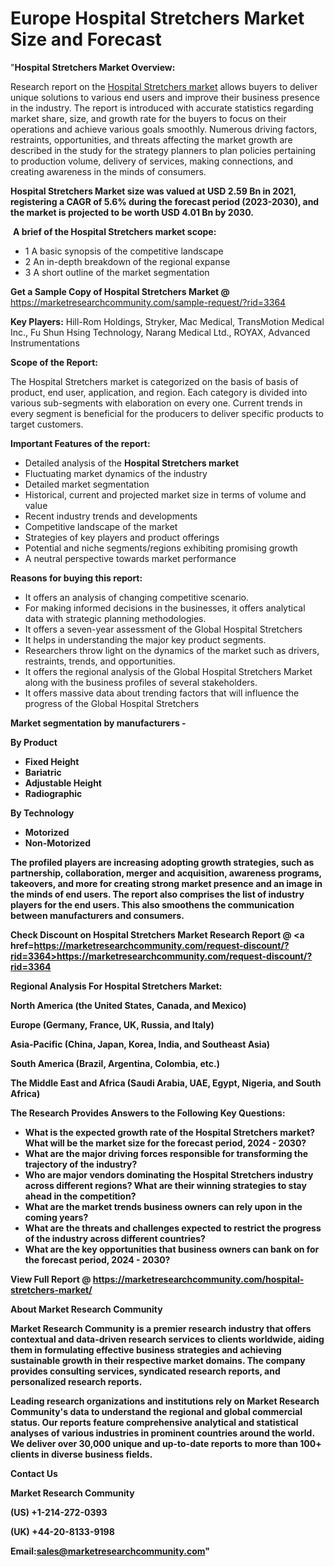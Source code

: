 # Europe Hospital Stretchers Market Size and Forecast
"<strong>Hospital Stretchers Market Overview:</strong>

Research report on the <a href=https://marketresearchcommunity.com/hospital-stretchers-market/>Hospital Stretchers market</a> allows buyers to deliver unique solutions to various end users and improve their business presence in the industry. The report is introduced with accurate statistics regarding market share, size, and growth rate for the buyers to focus on their operations and achieve various goals smoothly. Numerous driving factors, restraints, opportunities, and threats affecting the market growth are described in the study for the strategy planners to plan policies pertaining to production volume, delivery of services, making connections, and creating awareness in the minds of consumers.

<strong>Hospital Stretchers Market size was valued at USD 2.59 Bn in 2021, registering a CAGR of 5.6% during the forecast period (2023-2030), and the market is projected to be worth USD 4.01 Bn by 2030.</strong>

 <Strong>A brief of the Hospital Stretchers market scope:</Strong>
<ul>
 <li>1  A basic synopsis of the competitive landscape</li>
 <li>2  An in-depth breakdown of the regional expanse</li>
 <li>3  A short outline of the market segmentation</li>
</ul>
<strong>Get a Sample Copy of Hospital Stretchers Market @ </b></strong><a href=https://marketresearchcommunity.com/sample-request/?rid=3364><u>https://marketresearchcommunity.com/sample-request/?rid=3364</u></a>

<strong>Key Players:</strong> 
Hill-Rom Holdings, Stryker, Mac Medical, TransMotion Medical Inc., Fu Shun Hsing Technology, Narang Medical Ltd., ROYAX, Advanced Instrumentations

<strong>Scope of the Report:</strong>

The Hospital Stretchers market is categorized on the basis of basis of product, end user, application, and region. Each category is divided into various sub-segments with elaboration on every one. Current trends in every segment is beneficial for the producers to deliver specific products to target customers.

<strong><b>Important Features of the report:</b></strong>
<ul>
  <li>Detailed analysis of the <strong><b>Hospital Stretchers </b></strong><strong><b>market</b></strong></li>
  <li>Fluctuating market dynamics of the industry</li>
  <li>Detailed market segmentation</li>
  <li>Historical, current and projected market size in terms of volume and value</li>
  <li>Recent industry trends and developments</li>
  <li>Competitive landscape of the market</li>
  <li>Strategies of key players and product offerings</li>
  <li>Potential and niche segments/regions exhibiting promising growth</li>
  <li>A neutral perspective towards market performance</li>
</ul>
<strong><b>Reasons for buying this report:</b></strong>
<ul>
  <li>It offers an analysis of changing competitive scenario.</li>
  <li>For making informed decisions in the businesses, it offers analytical data with strategic planning methodologies.</li>
  <li>It offers a seven-year assessment of the Global Hospital Stretchers</li>
  <li>It helps in understanding the major key product segments.</li>
  <li>Researchers throw light on the dynamics of the market such as drivers, restraints, trends, and opportunities.</li>
  <li>It offers the regional analysis of the Global Hospital Stretchers Market along with the business profiles of several stakeholders.</li>
  <li>It offers massive data about trending factors that will influence the progress of the Global Hospital Stretchers</li>
</ul>

<strong>Market segmentation by manufacturers -</strong>


<strong><strong>By Product</strong></h4>
<ul>
 	<li>Fixed Height</li>
 	<li>Bariatric</li>
 	<li>Adjustable Height</li>
 	<li>Radiographic</li>
</ul>
<strong><strong>By Technology</strong></h4>
<ul>
 	<li>Motorized</li>
 	<li>Non-Motorized</li>
</ul>
<strong>

The profiled players are increasing adopting growth strategies, such as partnership, collaboration, merger and acquisition, awareness programs, takeovers, and more for creating strong market presence and an image in the minds of end users. The report also comprises the list of industry players for the end users. This also smoothens the communication between manufacturers and consumers.

<strong><b>Check Discount on Hospital Stretchers Market Research Report @ </b></strong><a href=https://marketresearchcommunity.com/request-discount/?rid=3364><u>https://marketresearchcommunity.com/request-discount/?rid=3364</u></a>

<strong>Regional Analysis For Hospital Stretchers Market:</strong>

<strong>North America</strong> (the United States, Canada, and Mexico)

<strong>Europe</strong> (Germany, France, UK, Russia, and Italy)

<strong>Asia-Pacific</strong> (China, Japan, Korea, India, and Southeast Asia)

<strong>South America</strong> (Brazil, Argentina, Colombia, etc.)

<strong>The Middle East and Africa</strong> (Saudi Arabia, UAE, Egypt, Nigeria, and South Africa)

<strong>The Research Provides Answers to the Following Key Questions:</strong>
<ul>
 	<li>What is the expected growth rate of the Hospital Stretchers market? What will be the market size for the forecast period, 2024 - 2030?</li>
 	<li>What are the major driving forces responsible for transforming the trajectory of the industry?</li>
 	<li>Who are major vendors dominating the Hospital Stretchers industry across different regions? What are their winning strategies to stay ahead in the competition?</li>
 	<li>What are the market trends business owners can rely upon in the coming years?</li>
 	<li>What are the threats and challenges expected to restrict the progress of the industry across different countries?</li>
 	<li>What are the key opportunities that business owners can bank on for the forecast period, 2024 - 2030?</li>
</ul>

<strong>View Full Report @</strong> <a href=https://marketresearchcommunity.com/hospital-stretchers-market/>https://marketresearchcommunity.com/hospital-stretchers-market/</a>

<strong>About Market Research Community</strong>

Market Research Community is a premier research industry that offers contextual and data-driven research services to clients worldwide, aiding them in formulating effective business strategies and achieving sustainable growth in their respective market domains. The company provides consulting services, syndicated research reports, and personalized research reports.

Leading research organizations and institutions rely on Market Research Community's data to understand the regional and global commercial status. Our reports feature comprehensive analytical and statistical analyses of various industries in prominent countries around the world. We deliver over 30,000 unique and up-to-date reports to more than 100+ clients in diverse business fields.

<strong>Contact Us</strong>

<strong>Market Research Community</strong>

(US) +1-214-272-0393

(UK) +44-20-8133-9198

<strong>Email:</strong>sales@marketresearchcommunity.com"
